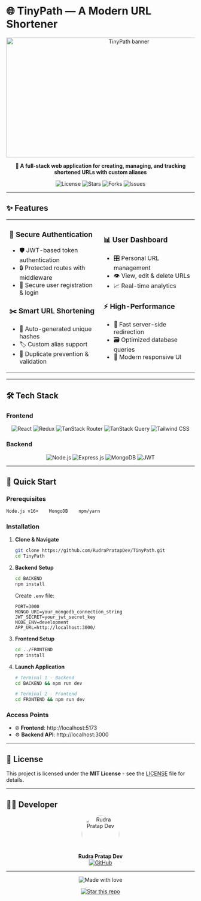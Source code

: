 # 🌐 TinyPath — A Modern URL Shortener

<p align="center">
  <img src="https://socialify.git.ci/RudraPratapDev/TinyPath/image?name=1&owner=1&pattern=Floating+Cogs&theme=Auto" alt="TinyPath banner" width="640" height="320"/>
</p>

<p align="center">
  <strong>🚀 A full-stack web application for creating, managing, and tracking shortened URLs with custom aliases</strong>
</p>

<p align="center">
  <img src="https://img.shields.io/github/license/RudraPratapDev/TinyPath?style=for-the-badge&color=blue" alt="License" />
  <img src="https://img.shields.io/github/stars/RudraPratapDev/TinyPath?style=for-the-badge&color=yellow" alt="Stars" />
  <img src="https://img.shields.io/github/forks/RudraPratapDev/TinyPath?style=for-the-badge&color=green" alt="Forks" />
  <img src="https://img.shields.io/github/issues/RudraPratapDev/TinyPath?style=for-the-badge&color=red" alt="Issues" />
</p>

---

## ✨ Features

<table>
<tr>
<td width="50%">

### 🔐 **Secure Authentication**
- 🛡️ JWT-based token authentication
- 🔒 Protected routes with middleware
- 👤 Secure user registration & login

### ✂️ **Smart URL Shortening**
- 🎯 Auto-generated unique hashes
- 🏷️ Custom alias support
- 🚫 Duplicate prevention & validation

</td>
<td width="50%">

### 📊 **User Dashboard**
- 🎛️ Personal URL management
- 👁️ View, edit & delete URLs
- 📈 Real-time analytics

### ⚡ **High-Performance**
- 🚀 Fast server-side redirection
- 🗃️ Optimized database queries
- 🎨 Modern responsive UI

</td>
</tr>
</table>

---

## 🛠️ Tech Stack

### **Frontend**
<p align="center">
  <img src="https://img.shields.io/badge/React-20232A?style=for-the-badge&logo=react&logoColor=61DAFB" alt="React" />
  <img src="https://img.shields.io/badge/Redux-593D88?style=for-the-badge&logo=redux&logoColor=white" alt="Redux" />
  <img src="https://img.shields.io/badge/TanStack_Router-FF4154?style=for-the-badge&logo=react-router&logoColor=white" alt="TanStack Router" />
  <img src="https://img.shields.io/badge/TanStack_Query-FF4154?style=for-the-badge&logo=react-query&logoColor=white" alt="TanStack Query" />
  <img src="https://img.shields.io/badge/TailwindCSS-38B2AC?style=for-the-badge&logo=tailwind-css&logoColor=white" alt="Tailwind CSS" />
</p>

### **Backend**
<p align="center">
  <img src="https://img.shields.io/badge/Node.js-339933?style=for-the-badge&logo=nodedotjs&logoColor=white" alt="Node.js" />
  <img src="https://img.shields.io/badge/Express.js-000000?style=for-the-badge&logo=express&logoColor=white" alt="Express.js" />
  <img src="https://img.shields.io/badge/MongoDB-4EA94B?style=for-the-badge&logo=mongodb&logoColor=white" alt="MongoDB" />
  <img src="https://img.shields.io/badge/JWT-000000?style=for-the-badge&logo=JSON%20web%20tokens&logoColor=white" alt="JWT" />
</p>

---

## 🚀 Quick Start

### **Prerequisites**
```bash
Node.js v16+    MongoDB    npm/yarn
```

### **Installation**

1. **Clone & Navigate**
   ```bash
   git clone https://github.com/RudraPratapDev/TinyPath.git
   cd TinyPath
   ```

2. **Backend Setup**
   ```bash
   cd BACKEND
   npm install
   ```
   
   Create `.env` file:
   ```env
   PORT=3000
   MONGO_URI=your_mongodb_connection_string
   JWT_SECRET=your_jwt_secret_key
   NODE_ENV=development
   APP_URL=http://localhost:3000/
   ```

3. **Frontend Setup**
   ```bash
   cd ../FRONTEND
   npm install
   ```

4. **Launch Application**
   ```bash
   # Terminal 1 - Backend
   cd BACKEND && npm run dev
   
   # Terminal 2 - Frontend  
   cd FRONTEND && npm run dev
   ```

### **Access Points**
- 🌐 **Frontend**: http://localhost:5173
- ⚙️ **Backend API**: http://localhost:3000

---

## 📄 License

This project is licensed under the **MIT License** - see the [LICENSE](LICENSE) file for details.

---

## 👨‍💻 Developer

<p align="center">
  <img src="https://github.com/RudraPratapDev.png" width="100" height="100" style="border-radius: 50%;" alt="Rudra Pratap Dev"/>
  <br/>
  <strong>Rudra Pratap Dev</strong>
  <br/>
  <a href="https://github.com/RudraPratapDev">
    <img src="https://img.shields.io/badge/GitHub-100000?style=for-the-badge&logo=github&logoColor=white" alt="GitHub" />
  </a>
</p>

---

<p align="center">
  <img src="https://img.shields.io/badge/Made_with-❤️_and_☕-red?style=for-the-badge" alt="Made with love" />
</p>

<p align="center">
  <a href="https://github.com/RudraPratapDev/TinyPath">
    <img src="https://img.shields.io/badge/⭐_Star_this_repo-yellow?style=for-the-badge&logo=github" alt="Star this repo" />
  </a>
</p>

